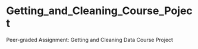 # Getting_and_Cleaning_Course_Poject
Peer-graded Assignment: Getting and Cleaning Data Course Project
